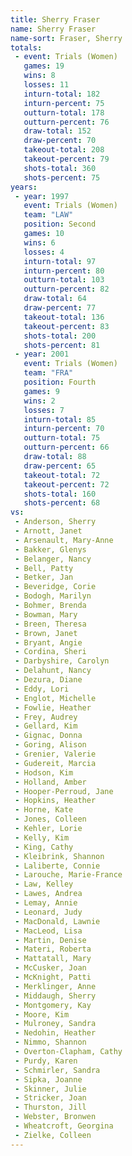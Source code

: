 ```yaml
---
title: Sherry Fraser
name: Sherry Fraser
name-sort: Fraser, Sherry
totals:
 - event: Trials (Women)
   games: 19
   wins: 8
   losses: 11
   inturn-total: 182
   inturn-percent: 75
   outturn-total: 178
   outturn-percent: 76
   draw-total: 152
   draw-percent: 70
   takeout-total: 208
   takeout-percent: 79
   shots-total: 360
   shots-percent: 75
years:
 - year: 1997
   event: Trials (Women)
   team: "LAW"
   position: Second
   games: 10
   wins: 6
   losses: 4
   inturn-total: 97
   inturn-percent: 80
   outturn-total: 103
   outturn-percent: 82
   draw-total: 64
   draw-percent: 77
   takeout-total: 136
   takeout-percent: 83
   shots-total: 200
   shots-percent: 81
 - year: 2001
   event: Trials (Women)
   team: "FRA"
   position: Fourth
   games: 9
   wins: 2
   losses: 7
   inturn-total: 85
   inturn-percent: 70
   outturn-total: 75
   outturn-percent: 66
   draw-total: 88
   draw-percent: 65
   takeout-total: 72
   takeout-percent: 72
   shots-total: 160
   shots-percent: 68
vs:
 - Anderson, Sherry
 - Arnott, Janet
 - Arsenault, Mary-Anne
 - Bakker, Glenys
 - Belanger, Nancy
 - Bell, Patty
 - Betker, Jan
 - Beveridge, Corie
 - Bodogh, Marilyn
 - Bohmer, Brenda
 - Bowman, Mary
 - Breen, Theresa
 - Brown, Janet
 - Bryant, Angie
 - Cordina, Sheri
 - Darbyshire, Carolyn
 - Delahunt, Nancy
 - Dezura, Diane
 - Eddy, Lori
 - Englot, Michelle
 - Fowlie, Heather
 - Frey, Audrey
 - Gellard, Kim
 - Gignac, Donna
 - Goring, Alison
 - Grenier, Valerie
 - Gudereit, Marcia
 - Hodson, Kim
 - Holland, Amber
 - Hooper-Perroud, Jane
 - Hopkins, Heather
 - Horne, Kate
 - Jones, Colleen
 - Kehler, Lorie
 - Kelly, Kim
 - King, Cathy
 - Kleibrink, Shannon
 - Laliberte, Connie
 - Larouche, Marie-France
 - Law, Kelley
 - Lawes, Andrea
 - Lemay, Annie
 - Leonard, Judy
 - MacDonald, Lawnie
 - MacLeod, Lisa
 - Martin, Denise
 - Materi, Roberta
 - Mattatall, Mary
 - McCusker, Joan
 - McKnight, Patti
 - Merklinger, Anne
 - Middaugh, Sherry
 - Montgomery, Kay
 - Moore, Kim
 - Mulroney, Sandra
 - Nedohin, Heather
 - Nimmo, Shannon
 - Overton-Clapham, Cathy
 - Purdy, Karen
 - Schmirler, Sandra
 - Sipka, Joanne
 - Skinner, Julie
 - Stricker, Joan
 - Thurston, Jill
 - Webster, Bronwen
 - Wheatcroft, Georgina
 - Zielke, Colleen
---
```

